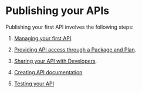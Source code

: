 ﻿---
sidebar_position: 1
---

# Publishing your APIs

<head>
  <meta name="guidename" content="API Management"/>
  <meta name="context" content="GUID-81c93932-0b9f-4215-9f12-cc6b85725b62"/>
</head>

Publishing your first API involves the following steps: 

1. [Managing your first API](Managing_your_first_api.md). 

2. [Providing API access through a Package and Plan](Providing_api_access_through_a_package_and_plan.md).

3. [Sharing your API with Developers](Sharing_your_api_with_developers.md).

4. [Creating API documentation](Creating_api_documentation.md)

5. [Testing your API](Testing_your_api.md)

